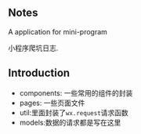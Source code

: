 ## Notes
A application for mini-program

小程序爬坑日志.

## Introduction
+ components: 一些常用的组件的封装
+ pages: 一些页面文件
+ util:里面封装了`wx.request`请求函数
+ models:数据的请求都是写在这里

